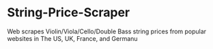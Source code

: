 # String-Price-Scraper
Web scrapes Violin/Viola/Cello/Double Bass string prices from popular websites in The US, UK, France, and Germanu
